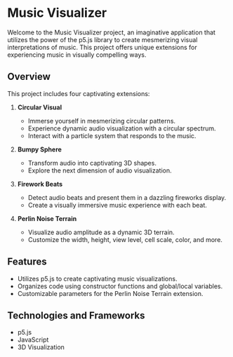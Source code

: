 # Music Visualizer

Welcome to the Music Visualizer project, an imaginative application that utilizes the power of the p5.js library to create mesmerizing visual interpretations of music. This project offers unique extensions for experiencing music in visually compelling ways.

## Overview

This project includes four captivating extensions:

1. **Circular Visual**  
   - Immerse yourself in mesmerizing circular patterns.
   - Experience dynamic audio visualization with a circular spectrum.
   - Interact with a particle system that responds to the music.

2. **Bumpy Sphere**  
   - Transform audio into captivating 3D shapes.
   - Explore the next dimension of audio visualization.

3. **Firework Beats**  
   - Detect audio beats and present them in a dazzling fireworks display.
   - Create a visually immersive music experience with each beat.

4. **Perlin Noise Terrain**  
   - Visualize audio amplitude as a dynamic 3D terrain.
   - Customize the width, height, view level, cell scale, color, and more.

## Features

- Utilizes p5.js to create captivating music visualizations.
- Organizes code using constructor functions and global/local variables.
- Customizable parameters for the Perlin Noise Terrain extension.

## Technologies and Frameworks

- p5.js
- JavaScript
- 3D Visualization
